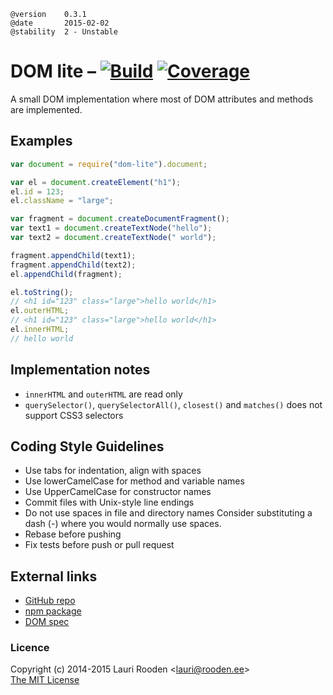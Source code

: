 [1]: https://secure.travis-ci.org/litejs/dom-lite.png
[2]: https://travis-ci.org/litejs/dom-lite
[3]: https://coveralls.io/repos/litejs/dom-lite/badge.png
[4]: https://coveralls.io/r/litejs/dom-lite
[npm package]: https://npmjs.org/package/dom-lite
[GitHub repo]: https://github.com/litejs/dom-lite


    @version    0.3.1
    @date       2015-02-02
    @stability  2 - Unstable


DOM lite &ndash; [![Build][1]][2] [![Coverage][3]][4]
========

A small DOM implementation
where most of DOM attributes and methods are implemented.


Examples
--------

```javascript
var document = require("dom-lite").document;

var el = document.createElement("h1");
el.id = 123;
el.className = "large";

var fragment = document.createDocumentFragment();
var text1 = document.createTextNode("hello");
var text2 = document.createTextNode(" world");

fragment.appendChild(text1);
fragment.appendChild(text2);
el.appendChild(fragment);

el.toString();
// <h1 id="123" class="large">hello world</h1>
el.outerHTML;
// <h1 id="123" class="large">hello world</h1>
el.innerHTML;
// hello world
```

Implementation notes
--------------------

 -  `innerHTML` and `outerHTML` are read only
 -  `querySelector()`, `querySelectorAll()`, `closest()` and `matches()`
    does not support CSS3 selectors



Coding Style Guidelines
-----------------------

-   Use tabs for indentation, align with spaces
-   Use lowerCamelCase for method and variable names
-   Use UpperCamelCase for constructor names
-   Commit files with Unix-style line endings
-   Do not use spaces in file and directory names
    Consider substituting a dash (-) where you would normally use spaces.
-   Rebase before pushing
-   Fix tests before push or pull request


External links
--------------

-   [GitHub repo][]
-   [npm package][]
-   [DOM spec](http://dom.spec.whatwg.org/)



### Licence

Copyright (c) 2014-2015 Lauri Rooden &lt;lauri@rooden.ee&gt;  
[The MIT License](http://lauri.rooden.ee/mit-license.txt)


